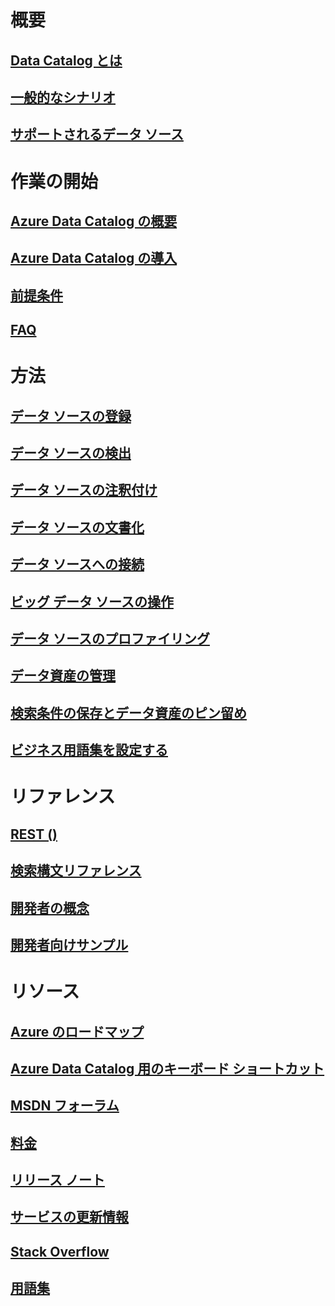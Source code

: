 # 概要
## [Data Catalog とは](data-catalog-what-is-data-catalog.md)
## [一般的なシナリオ](data-catalog-common-scenarios.md)
## [サポートされるデータ ソース](data-catalog-dsr.md)

# 作業の開始
## [Azure Data Catalog の概要](data-catalog-get-started.md)
## [Azure Data Catalog の導入](data-catalog-adopting-data-catalog.md)
## [前提条件](data-catalog-prerequisites.md)
## [FAQ](data-catalog-frequently-asked-questions.md)

# 方法
## [データ ソースの登録](data-catalog-how-to-register.md)
## [データ ソースの検出](data-catalog-how-to-discover.md)
## [データ ソースの注釈付け](data-catalog-how-to-annotate.md)
## [データ ソースの文書化](data-catalog-how-to-documentation.md)
## [データ ソースへの接続](data-catalog-how-to-connect.md)
## [ビッグ データ ソースの操作](data-catalog-how-to-big-data.md)
## [データ ソースのプロファイリング](data-catalog-how-to-data-profile.md)
## [データ資産の管理](data-catalog-how-to-manage.md)
## [検索条件の保存とデータ資産のピン留め](data-catalog-how-to-save-pin.md)
## [ビジネス用語集を設定する](data-catalog-how-to-business-glossary.md)

# リファレンス
## [REST ()](/rest/api/datacatalog/)
## [検索構文リファレンス](/rest/api/datacatalog/data-catalog-search-syntax-reference)
## [開発者の概念](data-catalog-developer-concepts.md)
## [開発者向けサンプル](data-catalog-samples.md)

# リソース
## [Azure のロードマップ](https://azure.microsoft.com/roadmap/)
## [Azure Data Catalog 用のキーボード ショートカット](data-catalog-keyboard-shortcuts.md)
## [MSDN フォーラム](https://social.msdn.microsoft.com/Forums/en-US/home?forum=azuredatacatalog)
## [料金](https://azure.microsoft.com/pricing/details/data-catalog/)
## [リリース ノート](data-catalog-whats-new.md)
## [サービスの更新情報](https://azure.microsoft.com/updates/?product=data-catalog)
## [Stack Overflow](http://stackoverflow.com/questions/tagged/azure-data-catalog)
## [用語集](data-catalog-terminology.md)
